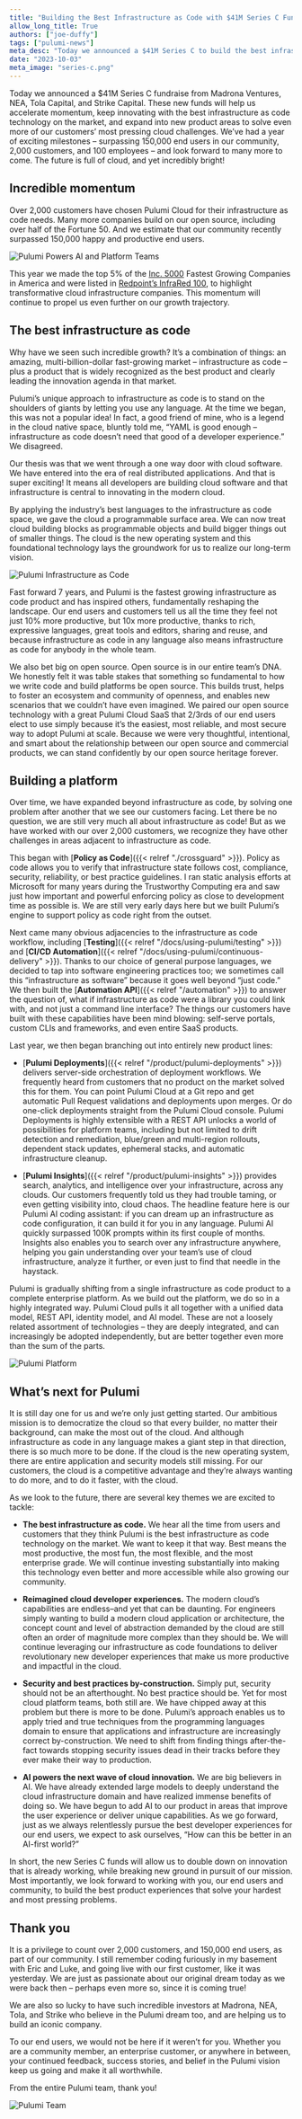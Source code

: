 ```yaml
---
title: "Building the Best Infrastructure as Code with $41M Series C Funding"
allow_long_title: True
authors: ["joe-duffy"]
tags: ["pulumi-news"]
meta_desc: "Today we announced a $41M Series C to build the best infrastructure as code and tackle more of our customers' toughest cloud challenges."
date: "2023-10-03"
meta_image: "series-c.png"
---
```


Today we announced a $41M Series C fundraise from Madrona Ventures, NEA, Tola Capital, and Strike Capital. These new funds will help us accelerate momentum, keep innovating with the best infrastructure as code technology on the market, and expand into new product areas to solve even more of our customers’ most pressing cloud challenges. We’ve had a year of exciting milestones – surpassing 150,000 end users in our community, 2,000 customers, and 100 employees – and look forward to many more to come. The future is full of cloud, and yet incredibly bright!

<!--more-->

## Incredible momentum

Over 2,000 customers have chosen Pulumi Cloud for their infrastructure as code needs. Many more companies build on our open source, including over half of the Fortune 50. And we estimate that our community recently surpassed 150,000 happy and productive end users.

![Pulumi Powers AI and Platform Teams](./pulumi-powers-customers.png)

This year we made the top 5% of the [Inc. 5000](https://www.inc.com/inc5000) Fastest Growing Companies in America and were listed in [Redpoint’s InfraRed 100](https://www.redpoint.com/infrared/100/), to highlight transformative cloud infrastructure companies. This momentum will continue to propel us even further on our growth trajectory.

## The best infrastructure as code

Why have we seen such incredible growth? It’s a combination of things: an amazing, multi-billion-dollar fast-growing market – infrastructure as code – plus a product that is widely recognized as the best product and clearly leading the innovation agenda in that market.

Pulumi’s unique approach to infrastructure as code is to stand on the shoulders of giants by letting you use any language. At the time we began, this was not a popular idea! In fact, a good friend of mine, who is a legend in the cloud native space, bluntly told me, “YAML is good enough – infrastructure as code doesn’t need that good of a developer experience.” We disagreed.

Our thesis was that we went through a one way door with cloud software. We have entered into the era of real distributed applications. And that is super exciting! It means all developers are building cloud software and that infrastructure is central to innovating in the modern cloud.

By applying the industry’s best languages to the infrastructure as code space, we gave the cloud a programmable surface area. We can now treat cloud building blocks as programmable objects and build bigger things out of smaller things. The cloud is the new operating system and this foundational technology lays the groundwork for us to realize our long-term vision.

![Pulumi Infrastructure as Code](./pulumi-iac.png)

Fast forward 7 years, and Pulumi is the fastest growing infrastructure as code product and has inspired others, fundamentally reshaping the landscape. Our end users and customers tell us all the time they feel not just 10% more productive, but 10x more productive, thanks to rich, expressive languages, great tools and editors, sharing and reuse, and because infrastructure as code in any language also means infrastructure as code for anybody in the whole team.

We also bet big on open source. Open source is in our entire team’s DNA. We honestly felt it was table stakes that something so fundamental to how we write code and build platforms be open source. This builds trust, helps to foster an ecosystem and community of openness, and enables new scenarios that we couldn’t have even imagined. We paired our open source technology with a great Pulumi Cloud SaaS that 2/3rds of our end users elect to use simply because it’s the easiest, most reliable, and most secure way to adopt Pulumi at scale. Because we were very thoughtful, intentional, and smart about the relationship between our open source and commercial products, we can stand confidently by our open source heritage forever.

## Building a platform

Over time, we have expanded beyond infrastructure as code, by solving one problem after another that we see our customers facing. Let there be no question, we are still very much all about infrastructure as code! But as we have worked with our over 2,000 customers, we recognize they have other challenges in areas adjacent to infrastructure as code.

This began with [**Policy as Code**]({{< relref "./crossguard" >}}). Policy as code allows you to verify that infrastructure state follows cost, compliance, security, reliability, or best practice guidelines. I ran static analysis efforts at Microsoft for many years during the Trustworthy Computing era and saw just how important and powerful enforcing policy as close to development time as possible is. We are still very early days here but we built Pulumi’s engine to support policy as code right from the outset.

Next came many obvious adjacencies to the infrastructure as code workflow, including [**Testing**]({{< relref "/docs/using-pulumi/testing" >}}) and [**CI/CD Automation**]({{< relref "/docs/using-pulumi/continuous-delivery" >}}). Thanks to our choice of general purpose languages, we decided to tap into software engineering practices too; we sometimes call this “infrastructure as software” because it goes well beyond “just code.” We then built the [**Automation API**]({{< relref "/automation" >}}) to answer the question of, what if infrastructure as code were a library you could link with, and not just a command line interface? The things our customers have built with these capabilities have been mind blowing: self-serve portals, custom CLIs and frameworks, and even entire SaaS products.

Last year, we then began branching out into entirely new product lines:

* [**Pulumi Deployments**]({{< relref "/product/pulumi-deployments" >}}) delivers server-side orchestration of deployment workflows. We frequently heard from customers that no product on the market solved this for them. You can point Pulumi Cloud at a Git repo and get automatic Pull Request validations and deployments upon merges. Or do one-click deployments straight from the Pulumi Cloud console. Pulumi Deployments is highly extensible with a REST API unlocks a world of possibilities for platform teams, including but not limited to drift detection and remediation, blue/green and multi-region rollouts, dependent stack updates, ephemeral stacks, and automatic infrastructure cleanup.

* [**Pulumi Insights**]({{< relref "/product/pulumi-insights" >}}) provides search, analytics, and intelligence over your infrastructure, across any clouds. Our customers frequently told us they had trouble taming, or even getting visibility into, cloud chaos. The headline feature here is our Pulumi AI coding assistant: if you can dream up an infrastructure as code configuration, it can build it for you in any language. Pulumi AI quickly surpassed 100K prompts within its first couple of months. Insights also enables you to search over any infrastructure anywhere, helping you gain understanding over your team’s use of cloud infrastructure, analyze it further, or even just to find that needle in the haystack.

Pulumi is gradually shifting from a single infrastructure as code product to a complete enterprise platform. As we build out the platform, we do so in a highly integrated way. Pulumi Cloud pulls it all together with a unified data model, REST API, identity model, and AI model. These are not a loosely related assortment of technologies – they are deeply integrated, and can increasingly be adopted independently, but are better together even more than the sum of the parts.

![Pulumi Platform](./pulumi-platform.png)

## What’s next for Pulumi

It is still day one for us and we’re only just getting started. Our ambitious mission is to democratize the cloud so that every builder, no matter their background, can make the most out of the cloud. And although infrastructure as code in any language makes a giant step in that direction, there is so much more to be done. If the cloud is the new operating system, there are entire application and security models still missing. For our customers, the cloud is a competitive advantage and they’re always wanting to do more, and to do it faster, with the cloud. 

As we look to the future, there are several key themes we are excited to tackle:

* **The best infrastructure as code.** We hear all the time from users and customers that they think Pulumi is the best infrastructure as code technology on the market. We want to keep it that way. Best means the most productive, the most fun, the most flexible, and the most enterprise grade. We will continue investing substantially into making this technology even better and more accessible while also growing our community.

* **Reimagined cloud developer experiences.** The modern cloud’s capabilities are endless–and yet that can be daunting. For engineers simply wanting to build a modern cloud application or architecture, the concept count and level of abstraction demanded by the cloud are still often an order of magnitude more complex than they should be. We will continue leveraging our infrastructure as code foundations to deliver revolutionary new developer experiences that make us more productive and impactful in the cloud.

* **Security and best practices by-construction.** Simply put, security should not be an afterthought. No best practice should be. Yet for most cloud platform teams, both still are. We have chipped away at this problem but there is more to be done. Pulumi’s approach enables us to apply tried and true techniques from the programming languages domain to ensure that applications and infrastructure are increasingly correct by-construction. We need to shift from finding things after-the-fact towards stopping security issues dead in their tracks before they ever make their way to production.

* **AI powers the next wave of cloud innovation.** We are big believers in AI. We have already extended large models to deeply understand the cloud infrastructure domain and have realized immense benefits of doing so. We have begun to add AI to our product in areas that improve the user experience or deliver unique capabilities. As we go forward, just as we always relentlessly pursue the best developer experiences for our end users, we expect to ask ourselves, “How can this be better in an AI-first world?”

In short, the new Series C funds will allow us to double down on innovation that is already working, while breaking new ground in pursuit of our mission. Most importantly, we look forward to working with you, our end users and community, to build the best product experiences that solve your hardest and most pressing problems.

## Thank you

It is a privilege to count over 2,000 customers, and 150,000 end users, as part of our community. I still remember coding furiously in my basement with Eric and Luke, and going live with our first customer, like it was yesterday. We are just as passionate about our original dream today as we were back then – perhaps even more so, since it is coming true!

We are also so lucky to have such incredible investors at Madrona, NEA, Tola, and Strike who believe in the Pulumi dream too, and are helping us to build an iconic company.

To our end users, we would not be here if it weren’t for you. Whether you are a community member, an enterprise customer, or anywhere in between, your continued feedback, success stories, and belief in the Pulumi vision keep us going and make it all worthwhile.

From the entire Pulumi team, thank you!

![Pulumi Team](./pulumi-team.png)
